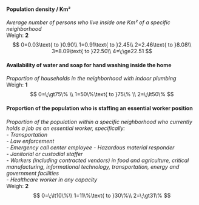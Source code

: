 #### Population density / Km²
*Average number of persons who live inside one Km² of a specific neighborhood*  
Weigh: **2**
$$
0=0.03\text{ to }0.90\\
1=0.91\text{ to }2.45\\
2=2.46\text{ to }8.08\\
3=8.09\text{ to }22.50\\
4=\;\ge22.51
$$

#### Availability of water and soap for hand washing inside the home
*Proportion of households in the neighborhood with indoor plumbing*  
Weigh: **1**
$$
0=\;\gt75\% \\ 
1=50\%\text{ to }75\% \\ 
2=\;\lt50\% 
$$

#### Proportion of the population who is staffing an essential worker position
*Proportion of the population within a specific neighborhood who currently holds a job as an essential worker, specifically:*    
*- Transportation*      
*- Law enforcement*  
*- Emergency call center employee*
*- Hazardous material responder*  
*- Janitorial or custodial staffer*  
*- Workers (including contracted vendors) in food and agriculture, critical manufacturing, informational technology, transportation, energy and government facilities*  
*- Healthcare worker in any capacity*   
Weigh: **2**
$$
0=\;\lt10\%\\
1=11\%\text{ to }30\%\\
2=\;\gt31\%
$$

